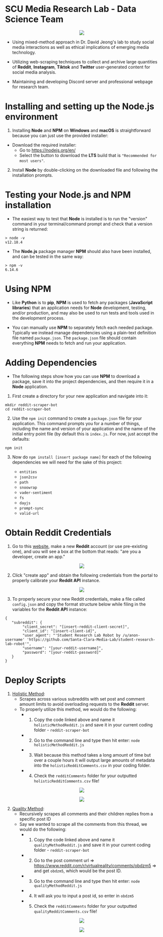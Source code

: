 # SCU Media Research Lab - Data Science Team

<p align="center">
  <img src="https://github.com/Santa-Clara-Media-Lab/student-research-lab-robot/blob/main/assets/educord.png?raw=true">
</p>

- Using mixed-method approach in Dr. David Jeong's lab to study social media interactions as well as ethical implications of emerging media technology.

- Utilizing web-scraping techniques to collect and archive large quantities of **Reddit**, **Instagram**, **Tiktok** and **Twitter** user-generated content for social media analysis.

- Maintaining and developing Discord server and professional webpage for research team.

# Installing and setting up the Node.js environment

1. Installing **Node** and **NPM** on **Windows** and **macOS** is straightforward because you can just use the provided installer:
  - Download the required installer:
    - Go to https://nodejs.org/en/
    - Select the button to download the **LTS** build that is `"Recommended for most users"`.

2. Install **Node** by double-clicking on the downloaded file and following the installation prompts.

# Testing your Node.js and NPM installation

- The easiest way to test that **Node** is installed is to run the "version" command in your terminal/command prompt and check that a version string is returned:

```
> node -v
v12.18.4
```

- The **Node.js** package manager **NPM** should also have been installed, and can be tested in the same way:

```
> npm -v
6.14.6
```

# Using NPM

- Like **Python** is to **pip**, **NPM** is used to fetch any packages (**JavaScript libraries**) that an application needs for **Node** development, testing, and/or production, and may also be used to run tests and tools used in the development process. 

- You can manually use **NPM** to separately fetch each needed package. Typically we instead manage dependencies using a plain-text definition file named `package.json`. The `package.json` file should contain everything **NPM** needs to fetch and run your application.

# Adding Dependencies

- The following steps show how you can use **NPM** to download a package, save it into the project dependencies, and then require it in a **Node** application.

1. First create a directory for your new application and navigate into it:

```
mkdir reddit-scraper-bot
cd reddit-scraper-bot
```

2. Use the `npm init` command to create a `package.json` file for your application. This command prompts you for a number of things, including the name and version of your application and the name of the initial entry point file (by default this is `index.js`. For now, just accept the defaults:

```
npm init
```

3. Now do `npm install [insert package name]` for each of the following dependencies we will need for the sake of this project: 

   - `entities`
   - `json2csv`
   - `path`
   - `snoowrap`
   - `vader-sentiment`
   - `fs`
   - `dayjs`
   - `prompt-sync`
   - `valid-url`

# Obtain Reddit Credentials

1. Go to this [website](https://www.reddit.com/prefs/apps), make a new **Reddit** account (or use pre-existing one), and uou will see a box at the bottom that reads: "are you a developer, create an app." 

<p align="center">
  <img src="https://user-images.githubusercontent.com/42426861/127065682-39207003-91d0-44e4-98a6-c37581960731.png">
</p>

2. Click "create app" and obtain the following credentials from the portal to properly calibrate your **Reddit API** instance.

<p align="center">
  <img src="https://user-images.githubusercontent.com/42426861/127066287-6f9d89c1-1e47-447e-b181-5b7cc1d05eb4.png">
</p>

3. To properly secure your new Reddit credentials, make a file called `config.json` and copy the format structure below while filing in the variables for the **Reddit API** instance:

```
{
   "subreddit": {
        "client_secret": "[insert-reddit-client-secret]",
        "client_id": "[insert-client-id]",
        "user_agent": "'Student Research Lab Robot by /u/anon-username' 'https://github.com/Santa-Clara-Media-Lab/student-research-lab-robot'",
        "username": "[your-reddit-username]",
        "password": "[your-reddit-password]"
   } 
} 
```

# Deploy Scripts

1. [Holistic Method](https://hastebin.com/simokojaje.js): 
   - Scrapes across various subreddits with set post and comment amount limits to avoid overloading requests to the **Reddit** server.
   - To properly utilize this method, we would do the following:
     - 1. Copy the code linked above and name it `holisticMethodReddit.js` and save it in your current coding folder - `reddit-scraper-bot`
     - 2. Go to the command line and type then hit enter: `node holisticMethodReddit.js`
     - 3. Wait because this method takes a long amount of time but over a couple hours it will output large amounts of metadata into the `holisticRedditComments.csv` in your coding folder.
     - 4. Check the `redditComments` folder for your outputted `holisticRedditComments.csv` file!

<p align="center"> 
  <img src="https://user-images.githubusercontent.com/42426861/127064469-62a95cdd-c1d9-41ed-9192-89478ff7c72a.png">
</p>

<p align="center"> 
  <img src="https://user-images.githubusercontent.com/42426861/127064502-4af7b6b1-0055-4cd6-b718-9f9be7f9a9df.png">
</p>

2. [Quality Method](https://hastebin.com/ikizakuxur.js): 
   - Recursively scrapes all comments and their children replies from a specific post ID
   - Say we wanted to scrape all the comments from this thread, we would do the following:
     - 1. Copy the code linked above and name it `qualityMethodReddit.js` and save it in your current coding folder - `reddit-scraper-bot`
     - 2. Go to the post comment url => https://www.reddit.com/r/virtualreality/comments/obdzm5 => and get `obdzm5`, which would be the post ID.
     - 3. Go to the command line and type then hit enter: `node qualityMethodReddit.js`
     - 4. It will ask you to input a post id, so enter in `obdzm5`
     - 5. Check the `redditComments` folder for your outputted `qualityRedditComments.csv` file!

<p align="center">
  <img src="https://user-images.githubusercontent.com/42426861/127062838-ac4e0dfb-b36c-4541-a34a-4ead3325b1cd.png">
</p>

<p align="center">
  <img src="https://user-images.githubusercontent.com/42426861/127065044-3485a336-6fdb-4014-85f1-67e929a10d37.png">
</p>

